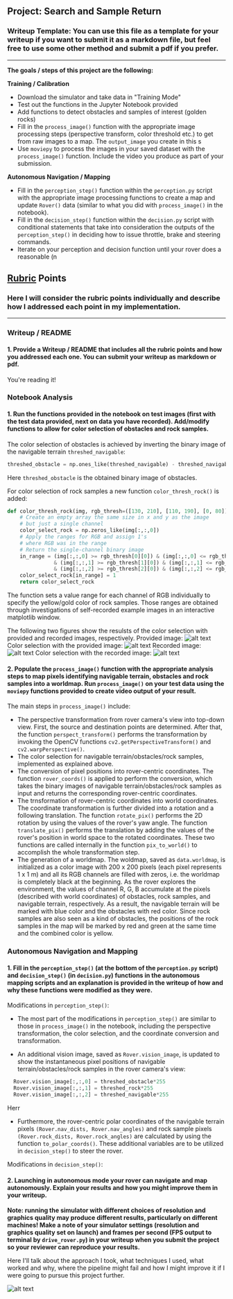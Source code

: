 ## Project: Search and Sample Return
### Writeup Template: You can use this file as a template for your writeup if you want to submit it as a markdown file, but feel free to use some other method and submit a pdf if you prefer.

---


**The goals / steps of this project are the following:**  

**Training / Calibration**  

* Download the simulator and take data in "Training Mode"
* Test out the functions in the Jupyter Notebook provided
* Add functions to detect obstacles and samples of interest (golden rocks)
* Fill in the `process_image()` function with the appropriate image processing steps (perspective transform, color threshold etc.) to get from raw images to a map.  The `output_image` you create in this s
* Use `moviepy` to process the images in your saved dataset with the `process_image()` function.  Include the video you produce as part of your submission.

**Autonomous Navigation / Mapping**

* Fill in the `perception_step()` function within the `perception.py` script with the appropriate image processing functions to create a map and update `Rover()` data (similar to what you did with `process_image()` in the notebook). 
* Fill in the `decision_step()` function within the `decision.py` script with conditional statements that take into consideration the outputs of the `perception_step()` in deciding how to issue throttle, brake and steering commands. 
* Iterate on your perception and decision function until your rover does a reasonable (n

[image1]: ./calibration_images/example_rock1.jpg
[image2]: ./output/warped_threshed_provided_data.jpg
[image3]: ./calibration_images/example_rock_recorded.jpg
[image4]: ./output/warped_threshed_recorded_data.jpg
[image5]: ./warped_threshed_rock.jpg 

## [Rubric](https://review.udacity.com/#!/rubrics/916/view) Points
### Here I will consider the rubric points individually and describe how I addressed each point in my implementation.  

---
### Writeup / README

#### 1. Provide a Writeup / README that includes all the rubric points and how you addressed each one.  You can submit your writeup as markdown or pdf.  

You're reading it!

### Notebook Analysis
#### 1. Run the functions provided in the notebook on test images (first with the test data provided, next on data you have recorded). Add/modify functions to allow for color selection of obstacles and rock samples.
The color selection of obstacles is achieved by inverting the binary image of the navigable terrain `threshed_navigable`:
```python
threshed_obstacle = np.ones_like(threshed_navigable) - threshed_navigable
```
Here `threshed_obstacle` is the obtained binary image of obstacles.

For color selection of rock samples a new function `color_thresh_rock()` is added:
```python
def color_thresh_rock(img, rgb_thresh=([130, 210], [110, 190], [0, 80])):
    # Create an empty array the same size in x and y as the image 
    # but just a single channel
    color_select_rock = np.zeros_like(img[:,:,0])
    # Apply the ranges for RGB and assign 1's 
    # where RGB was in the range
    # Return the single-channel binary image
    in_range = (img[:,:,0] >= rgb_thresh[0][0]) & (img[:,:,0] <= rgb_thresh[0][1]) \
               & (img[:,:,1] >= rgb_thresh[1][0]) & (img[:,:,1] <= rgb_thresh[1][1]) \
               & (img[:,:,2] >= rgb_thresh[2][0]) & (img[:,:,2] <= rgb_thresh[2][1])
    color_select_rock[in_range] = 1
    return color_select_rock
```
The function sets a value range for each channel of RGB individually to specify the yellow/gold color of rock samples. Those ranges are obtained through investigations of self-recorded example images in an interactive matplotlib window.

The following two figures show the resulsts of the color selection with provided and recorded images, respectively.
Provided image:
![alt text][image1]
Color selection with the provided image:
![alt text][image2]
Recorded image:
![alt text][image3]
Color selection with the recorded image:
![alt text][image4]

#### 2. Populate the `process_image()` function with the appropriate analysis steps to map pixels identifying navigable terrain, obstacles and rock samples into a worldmap.  Run `process_image()` on your test data using the `moviepy` functions provided to create video output of your result. 
The main steps in `process_image()` include:
* The perspective transformation from rover camera's view into top-down view. First, the source and destination points are determined. After that, the function `perspect_transform()` performs the transformation by invoking the OpenCV functions `cv2.getPerspectiveTransform()` and `cv2.warpPerspective()`.
* The color selection for navigable terrain/obstacles/rock samples, implemented as explained above.
* The conversion of pixel positions into rover-centric coordinates. The function `rover_coords()` is applied to perform the conversion, which takes the binary images of navigable terrain/obstacles/rock samples as input and returns the corresponding rover-centric coordinates. 
* The trnsformation of rover-centric coordinates into world coordinates. The coordinate transformation is further divided into a rotation and a following translation. The function `rotate_pix()` performs the 2D rotation by using the values of the rover's yaw angle. The function `translate_pix()` performs the translation by adding the values of the rover's position in world space to the rotated coordinates. These two functions are called internally in the function `pix_to_world()` to accomplish the whole transformation step. 
* The generation of a worldmap. The woldmap, saved as `data.worldmap`, is initialized as a color image with 200 x 200 pixels (each pixel represents 1 x 1 m) and all its RGB channels are filled with zeros, i.e. the worldmap is completely black at the beginning. As the rover explores the environment, the values of channel R, G, B accumulate at the pixels (described with world coordinates) of obstacles, rock samples, and navigable terrain, respectively. As a result, the navigable terrain will be marked with blue color and the obstacles with red color. Since rock samples are also seen as a kind of obstacles, the positions of the rock samples in the map will be marked by red and green at the same time and the combined color is yellow.

### Autonomous Navigation and Mapping

#### 1. Fill in the `perception_step()` (at the bottom of the `perception.py` script) and `decision_step()` (in `decision.py`) functions in the autonomous mapping scripts and an explanation is provided in the writeup of how and why these functions were modified as they were.
Modifications in `perception_step()`:

* The most part of the modifications in `perception_step()` are similar to those in `process_image()` in the notebook, including the perspective transformation, the color selection, and the coordinate conversion and transformation. 

* An additional vision image, saved as `Rover.vision_image`, is updated to show the instantaneous pixel positions of navigable terrain/obstacles/rock samples in the rover camera's view:
```python
  Rover.vision_image[:,:,0] = threshed_obstacle*255
  Rover.vision_image[:,:,1] = threshed_rock*255
  Rover.vision_image[:,:,2] = threshed_navigable*255
```
  Herr
  

* Furthermore, the rover-centric polar coordinates of the navigable terrain pixels `(Rover.nav_dists, Rover.nav_angles)` and rock sample pixels `(Rover.rock_dists, Rover.rock_angles)` are calculated by using the function `to_polar_coords()`. These additional variables are to be utilized in `decision_step()` to steer the rover.

Modifications in `decision_step()`:


#### 2. Launching in autonomous mode your rover can navigate and map autonomously.  Explain your results and how you might improve them in your writeup.  

**Note: running the simulator with different choices of resolution and graphics quality may produce different results, particularly on different machines!  Make a note of your simulator settings (resolution and graphics quality set on launch) and frames per second (FPS output to terminal by `drive_rover.py`) in your writeup when you submit the project so your reviewer can reproduce your results.**

Here I'll talk about the approach I took, what techniques I used, what worked and why, where the pipeline might fail and how I might improve it if I were going to pursue this project further.  



![alt text][image3]


